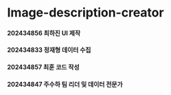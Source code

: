 # Image-description-creator
#### 202434856 최하진 UI 제작
#### 202434833 정재형 데이터 수집
#### 202434857 최훈  코드 작성 
#### 202434847 주수하 팀 리더 및 데이터 전문가
